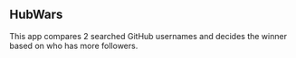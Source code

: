 ## HubWars

This app compares 2 searched GitHub usernames and decides the winner based on who has more followers.
